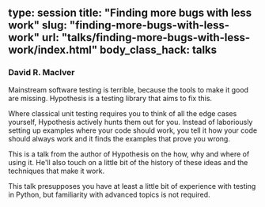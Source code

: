 type: session
title: "Finding more bugs with less work"
slug: "finding-more-bugs-with-less-work"
url: "talks/finding-more-bugs-with-less-work/index.html"
body_class_hack: talks
---

### David R. MacIver

Mainstream software testing is terrible, because the tools to make it good are missing. Hypothesis is a testing library that aims to fix this.

Where classical unit testing requires you to think of all the edge cases yourself, Hypothesis actively hunts them out for you. Instead of laboriously setting up examples where your code should work, you tell it how your code should always work and it finds the examples that prove you wrong.

This is a talk from the author of Hypothesis on the how, why and where of using it. He'll also touch on a little bit of the history of these ideas and the techniques that make it work.

This talk presupposes you have at least a little bit of experience with testing in Python, but familiarity with advanced topics is not required.